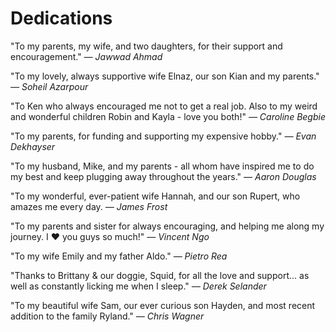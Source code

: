 # Dedications

"To my parents, my wife, and two daughters, for their support and encouragement."
_— Jawwad Ahmad_

"To my lovely, always supportive wife Elnaz, our son Kian and my parents."
_— Soheil Azarpour_

"To Ken who always encouraged me not to get a real job. Also to my weird and wonderful children Robin and Kayla - love you both!"
_— Caroline Begbie_

"To my parents, for funding and supporting my expensive hobby."
_— Evan Dekhayser_

"To my husband, Mike, and my parents - all whom have inspired me to do my best and keep plugging away throughout the years."
_— Aaron Douglas_

"To my wonderful, ever-patient wife Hannah, and our son Rupert, who amazes me every day.
_— James Frost_

"To my parents and sister for always encouraging, and helping me along my journey. I ♥︎ you guys so much!"
_— Vincent Ngo_

"To my wife Emily and my father Aldo."
_— Pietro Rea_

"Thanks to Brittany & our doggie, Squid, for all the love and support... as well as constantly licking me when I sleep."
_— Derek Selander_

"To my beautiful wife Sam, our ever curious son Hayden, and most recent addition to the family Ryland."
_— Chris Wagner_


